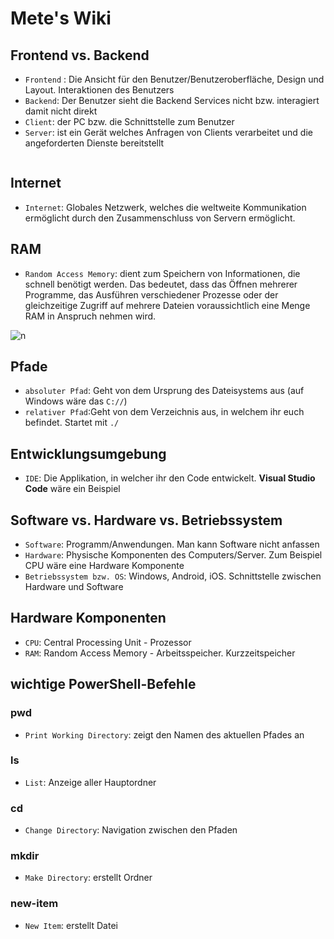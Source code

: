 # Mete's Wiki

## Frontend vs. Backend

- `Frontend` : Die Ansicht für den Benutzer/Benutzeroberfläche, Design und Layout. Interaktionen des Benutzers
- `Backend`: Der Benutzer sieht die Backend Services nicht bzw. interagiert damit nicht direkt
- `Client`: der PC bzw. die Schnittstelle zum Benutzer
- `Server`: ist ein Gerät welches Anfragen von Clients verarbeitet und die angeforderten Dienste bereitstellt

![]()

## Internet

- `Internet`: Globales Netzwerk, welches die weltweite Kommunikation ermöglicht durch den Zusammenschluss von Servern ermöglicht.

## RAM

- `Random Access Memory`: dient zum Speichern von Informationen, die schnell benötigt werden. Das bedeutet, dass das Öffnen mehrerer Programme, das Ausführen verschiedener Prozesse oder der gleichzeitige Zugriff auf mehrere Dateien voraussichtlich eine Menge RAM in Anspruch nehmen wird.

![n]()

## Pfade

- `absoluter Pfad`: Geht von dem Ursprung des Dateisystems aus (auf Windows wäre das `C://`)
- `relativer Pfad`:Geht von dem Verzeichnis aus, in welchem ihr euch befindet. Startet mit `./`

## Entwicklungsumgebung

- `IDE`: Die Applikation, in welcher ihr den Code entwickelt. **Visual Studio Code** wäre ein Beispiel

## Software vs. Hardware vs. Betriebssystem

- `Software`: Programm/Anwendungen. Man kann Software nicht anfassen
- `Hardware`: Physische Komponenten des Computers/Server. Zum Beispiel CPU wäre eine Hardware Komponente
- `Betriebssystem bzw. OS`: Windows, Android, iOS. Schnittstelle zwischen Hardware und Software

## Hardware Komponenten

- `CPU`: Central Processing Unit - Prozessor
- `RAM`: Random Access Memory - Arbeitsspeicher. Kurzzeitspeicher

## wichtige PowerShell-Befehle

### pwd

- `Print Working Directory`: zeigt den Namen des aktuellen Pfades an

### ls 

- `List`: Anzeige aller Hauptordner

### cd

- `Change Directory`: Navigation zwischen den Pfaden

### mkdir

- `Make Directory`: erstellt Ordner

### new-item

- `New Item`: erstellt Datei